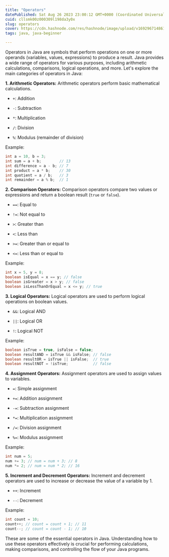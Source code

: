 ```yaml
---
title: "Operators"
datePublished: Sat Aug 26 2023 23:00:12 GMT+0000 (Coordinated Universal Time)
cuid: cllsmk00z000309l198da3y0x
slug: operators
cover: https://cdn.hashnode.com/res/hashnode/image/upload/v1692967148615/18f00d0b-7d28-4e63-a8e9-bb4c8039991c.png
tags: java, java-beginner

---
```


Operators in Java are symbols that perform operations on one or more operands (variables, values, expressions) to produce a result. Java provides a wide range of operators for various purposes, including arithmetic calculations, comparisons, logical operations, and more. Let's explore the main categories of operators in Java:

**1\. Arithmetic Operators:** Arithmetic operators perform basic mathematical calculations.

* `+`: Addition
    
* `-`: Subtraction
    
* `*`: Multiplication
    
* `/`: Division
    
* `%`: Modulus (remainder of division)
    

Example:

```java
int a = 10, b = 3;
int sum = a + b;        // 13
int difference = a - b; // 7
int product = a * b;    // 30
int quotient = a / b;   // 3
int remainder = a % b;  // 1
```

**2\. Comparison Operators:** Comparison operators compare two values or expressions and return a boolean result (`true` or `false`).

* `==`: Equal to
    
* `!=`: Not equal to
    
* `>`: Greater than
    
* `<`: Less than
    
* `>=`: Greater than or equal to
    
* `<=`: Less than or equal to
    

Example:

```java
int x = 5, y = 8;
boolean isEqual = x == y; // false
boolean isGreater = x > y; // false
boolean isLessThanOrEqual = x <= y; // true
```

**3\. Logical Operators:** Logical operators are used to perform logical operations on boolean values.

* `&&`: Logical AND
    
* `||`: Logical OR
    
* `!`: Logical NOT
    

Example:

```java
boolean isTrue = true, isFalse = false;
boolean resultAND = isTrue && isFalse; // false
boolean resultOR = isTrue || isFalse;  // true
boolean resultNOT = !isTrue;           // false
```

**4\. Assignment Operators:** Assignment operators are used to assign values to variables.

* `=`: Simple assignment
    
* `+=`: Addition assignment
    
* `-=`: Subtraction assignment
    
* `*=`: Multiplication assignment
    
* `/=`: Division assignment
    
* `%=`: Modulus assignment
    

Example:

```java
int num = 5;
num += 3; // num = num + 3; // 8
num *= 2; // num = num * 2; // 16
```

**5\. Increment and Decrement Operators:** Increment and decrement operators are used to increase or decrease the value of a variable by 1.

* `++`: Increment
    
* `--`: Decrement
    

Example:

```java
int count = 10;
count++; // count = count + 1; // 11
count--; // count = count - 1; // 10
```

These are some of the essential operators in Java. Understanding how to use these operators effectively is crucial for performing calculations, making comparisons, and controlling the flow of your Java programs.